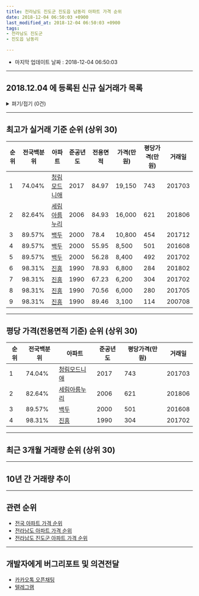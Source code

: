 ```yaml
---
title: 전라남도 진도군 진도읍 남동리 아파트 가격 순위
date: 2018-12-04 06:50:03 +0900
last_modified_at: 2018-12-04 06:50:03 +0900
tags:
- 전라남도 진도군
- 진도읍 남동리

---
```


* 마지막 업데이트 날짜 : 2018-12-04 06:50:03

---

## 2018.12.04 에 등록된 신규 실거래가 목록

<details>
<summary>펴기/접기 (0건)</summary>
<div markdown="1">

|아파트|전국백분위|준공년도|전용면적|가격(만원)|평당가격(만원)|거래일|
|---|---|---|---|---|---|---|
|없음|||||||


</div>
</details>

---

## 최고가 실거래 기준 순위 (상위 30)


|순위|전국백분위|아파트|준공년도|전용면적|가격(만원)|평당가격(만원)|거래일|
|---|---|---|---|---|---|---|---|
|1|74.04%|[청림모드니애](https://search.naver.com/search.naver?query=%EC%A0%84%EB%9D%BC%EB%82%A8%EB%8F%84+%EC%A7%84%EB%8F%84%EA%B5%B0+%EC%A7%84%EB%8F%84%EC%9D%8D+%EB%82%A8%EB%8F%99%EB%A6%AC+%EC%B2%AD%EB%A6%BC%EB%AA%A8%EB%93%9C%EB%8B%88%EC%95%A0)|2017|84.97|19,150|743|201703|
|2|82.64%|[세림아름누리](https://search.naver.com/search.naver?query=%EC%A0%84%EB%9D%BC%EB%82%A8%EB%8F%84+%EC%A7%84%EB%8F%84%EA%B5%B0+%EC%A7%84%EB%8F%84%EC%9D%8D+%EB%82%A8%EB%8F%99%EB%A6%AC+%EC%84%B8%EB%A6%BC%EC%95%84%EB%A6%84%EB%88%84%EB%A6%AC)|2006|84.93|16,000|621|201806|
|3|89.57%|[백두](https://search.naver.com/search.naver?query=%EC%A0%84%EB%9D%BC%EB%82%A8%EB%8F%84+%EC%A7%84%EB%8F%84%EA%B5%B0+%EC%A7%84%EB%8F%84%EC%9D%8D+%EB%82%A8%EB%8F%99%EB%A6%AC+%EB%B0%B1%EB%91%90)|2000|78.4|10,800|454|201712|
|4|89.57%|[백두](https://search.naver.com/search.naver?query=%EC%A0%84%EB%9D%BC%EB%82%A8%EB%8F%84+%EC%A7%84%EB%8F%84%EA%B5%B0+%EC%A7%84%EB%8F%84%EC%9D%8D+%EB%82%A8%EB%8F%99%EB%A6%AC+%EB%B0%B1%EB%91%90)|2000|55.95|8,500|501|201608|
|5|89.57%|[백두](https://search.naver.com/search.naver?query=%EC%A0%84%EB%9D%BC%EB%82%A8%EB%8F%84+%EC%A7%84%EB%8F%84%EA%B5%B0+%EC%A7%84%EB%8F%84%EC%9D%8D+%EB%82%A8%EB%8F%99%EB%A6%AC+%EB%B0%B1%EB%91%90)|2000|56.28|8,400|492|201702|
|6|98.31%|[진흥](https://search.naver.com/search.naver?query=%EC%A0%84%EB%9D%BC%EB%82%A8%EB%8F%84+%EC%A7%84%EB%8F%84%EA%B5%B0+%EC%A7%84%EB%8F%84%EC%9D%8D+%EB%82%A8%EB%8F%99%EB%A6%AC+%EC%A7%84%ED%9D%A5)|1990|78.93|6,800|284|201802|
|7|98.31%|[진흥](https://search.naver.com/search.naver?query=%EC%A0%84%EB%9D%BC%EB%82%A8%EB%8F%84+%EC%A7%84%EB%8F%84%EA%B5%B0+%EC%A7%84%EB%8F%84%EC%9D%8D+%EB%82%A8%EB%8F%99%EB%A6%AC+%EC%A7%84%ED%9D%A5)|1990|67.23|6,200|304|201702|
|8|98.31%|[진흥](https://search.naver.com/search.naver?query=%EC%A0%84%EB%9D%BC%EB%82%A8%EB%8F%84+%EC%A7%84%EB%8F%84%EA%B5%B0+%EC%A7%84%EB%8F%84%EC%9D%8D+%EB%82%A8%EB%8F%99%EB%A6%AC+%EC%A7%84%ED%9D%A5)|1990|70.56|6,000|280|201705|
|9|98.31%|[진흥](https://search.naver.com/search.naver?query=%EC%A0%84%EB%9D%BC%EB%82%A8%EB%8F%84+%EC%A7%84%EB%8F%84%EA%B5%B0+%EC%A7%84%EB%8F%84%EC%9D%8D+%EB%82%A8%EB%8F%99%EB%A6%AC+%EC%A7%84%ED%9D%A5)|1990|89.46|3,100|114|200708|


---

## 평당 가격(전용면적 기준) 순위 (상위 30)


|순위|전국백분위|아파트|준공년도|평당가격(만원)|거래일|
|---|---|---|---|---|---|
|1|74.04%|[청림모드니애](https://search.naver.com/search.naver?query=%EC%A0%84%EB%9D%BC%EB%82%A8%EB%8F%84+%EC%A7%84%EB%8F%84%EA%B5%B0+%EC%A7%84%EB%8F%84%EC%9D%8D+%EB%82%A8%EB%8F%99%EB%A6%AC+%EC%B2%AD%EB%A6%BC%EB%AA%A8%EB%93%9C%EB%8B%88%EC%95%A0)|2017|743|201703|
|2|82.64%|[세림아름누리](https://search.naver.com/search.naver?query=%EC%A0%84%EB%9D%BC%EB%82%A8%EB%8F%84+%EC%A7%84%EB%8F%84%EA%B5%B0+%EC%A7%84%EB%8F%84%EC%9D%8D+%EB%82%A8%EB%8F%99%EB%A6%AC+%EC%84%B8%EB%A6%BC%EC%95%84%EB%A6%84%EB%88%84%EB%A6%AC)|2006|621|201806|
|3|89.57%|[백두](https://search.naver.com/search.naver?query=%EC%A0%84%EB%9D%BC%EB%82%A8%EB%8F%84+%EC%A7%84%EB%8F%84%EA%B5%B0+%EC%A7%84%EB%8F%84%EC%9D%8D+%EB%82%A8%EB%8F%99%EB%A6%AC+%EB%B0%B1%EB%91%90)|2000|501|201608|
|4|98.31%|[진흥](https://search.naver.com/search.naver?query=%EC%A0%84%EB%9D%BC%EB%82%A8%EB%8F%84+%EC%A7%84%EB%8F%84%EA%B5%B0+%EC%A7%84%EB%8F%84%EC%9D%8D+%EB%82%A8%EB%8F%99%EB%A6%AC+%EC%A7%84%ED%9D%A5)|1990|304|201702|


---

## 최근 3개월 거래량 순위 (상위 30)


<div style="width:100%;">
    <canvas id="deal_count_ranking" height="250"></canvas>
</div>


<script>
new Chart(document.getElementById("deal_count_ranking"), {
    type: 'horizontalBar',
    data: {
        labels: ['백두', '세림아름누리'],
        datasets: [{
            label: '실거래 수',
            data: [2, 1],
            borderColor: "rgba(255, 0, 128, 1)",
            backgroundColor: "rgba(255, 0, 128, 0.5)",
            fill: false,
        }]
    },
    options: {
        responsive: true,
        title: {
            display: true,
            text: '최근 3개월 거래량 순위'
        },
        tooltips: {
            mode: 'index',
            intersect: false,
            callbacks: {
                title: function(tooltipItems, data) {
                    return "실거래 수:";
                },
                label: function(tooltipItem, data) {
                    return data.labels[tooltipItem.index] + ": " + tooltipItem.xLabel;
                }
            }
        },
        hover: {
            mode: 'nearest',
            intersect: true
        },
        scales: {
            xAxes: [{
                display: true,
                scaleLabel: {
                    display: true,
                    labelString: '실거래 수'
                },
                ticks: {
                    suggestedMin: 0,
                }
            }],
            yAxes: [{
                display: true,
                ticks: {
                    autoSkip: false,
                    callback: function(value, index, values) {
                        if (value.length > 15)
                            return value.substr(0, 13) + "...";
                        else
                            return value;
                    }
                },
                scaleLabel: {
                    display: false,
                }
            }]
        }
    }
});

</script>


---

## 10년 간 거래량 추이


<div style="width:100%;">
    <canvas id="deal_progress" height="250"></canvas>
</div>

<script>
new Chart(document.getElementById("deal_progress"), {
    type: 'line',
    data: {
        labels: ['200812','200901','200902','200903','200904','200905','200906','200907','200908','200909','200910','200911','200912','201001','201002','201003','201004','201005','201006','201007','201008','201009','201010','201011','201012','201101','201102','201103','201104','201105','201106','201107','201108','201109','201110','201111','201112','201201','201202','201203','201204','201205','201206','201207','201208','201209','201210','201211','201212','201301','201302','201303','201304','201305','201306','201307','201308','201309','201310','201311','201312','201401','201402','201403','201404','201405','201406','201407','201408','201409','201410','201411','201412','201501','201502','201503','201504','201505','201506','201507','201508','201509','201510','201511','201512','201601','201602','201603','201604','201605','201606','201607','201608','201609','201610','201611','201612','201701','201702','201703','201704','201705','201706','201707','201708','201709','201710','201711','201712','201801','201802','201803','201804','201805','201806','201807','201808','201809','201810','201811','201812'],
        datasets: [{
            label: '실거래 수',
            pointRadius: 1,
            data: [7, 5, 9, 5, 6, 2, 0, 0, 2, 2, 0, 0, 1, 5, 4, 1, 1, 1, 4, 2, 2, 0, 2, 3, 1, 0, 3, 1, 2, 1, 3, 1, 3, 4, 6, 3, 1, 0, 2, 0, 2, 0, 2, 0, 1, 2, 1, 3, 1, 2, 2, 5, 3, 2, 0, 0, 2, 2, 2, 1, 3, 2, 0, 1, 0, 2, 1, 3, 1, 1, 2, 2, 2, 1, 2, 7, 0, 0, 4, 0, 1, 0, 0, 0, 1, 0, 2, 2, 0, 1, 2, 0, 3, 4, 0, 0, 2, 0, 4, 4, 3, 3, 1, 1, 2, 2, 0, 2, 1, 0, 1, 3, 2, 2, 2, 0, 2, 1, 2, 1, 0],
            borderColor: "rgba(255, 201, 14, 1)",
            backgroundColor: "rgba(255, 201, 14, 0.5)",
            fill: true,
        }]
    },
    options: {
        responsive: true,
        title: {
            display: true,
            text: '10년간 거래량 추이'
        },
        tooltips: {
            mode: 'index',
            intersect: false,
        },
        hover: {
            mode: 'nearest',
            intersect: true
        },
        scales: {
            xAxes: [{
                display: true,
                scaleLabel: {
                    display: true,
                    labelString: '년/월'
                }
            }],
            yAxes: [{
                display: true,
                ticks: {
                    suggestedMin: 0,
                },
                scaleLabel: {
                    display: true,
                    labelString: '실거래 수'
                }
            }]
        }
    }
});

</script>


---

## 관련 순위

- [전국 아파트 가격 순위](https://inasie.github.io/apt-ranking/전국)
- [전라남도 아파트 가격 순위](https://inasie.github.io/apt-ranking/전라남도)
- [전라남도 진도군 아파트 가격 순위](https://inasie.github.io/apt-ranking/전라남도-진도군)


---

## 개발자에게 버그리포트 및 의견전달

- [카카오톡 오픈채팅](https://open.kakao.com/o/gLJUAP4)
- [텔레그램](https://t.me/inasie)

